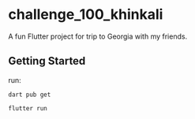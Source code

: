 # challenge_100_khinkali

A fun Flutter project for trip to Georgia with my friends.

## Getting Started

run:

`dart pub get`

`flutter run`
